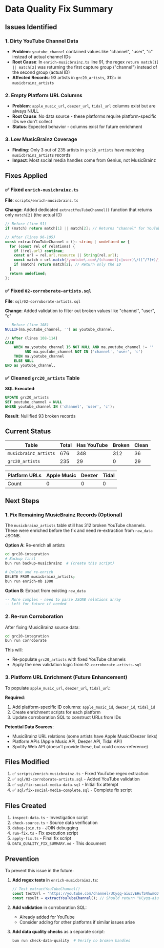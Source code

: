 # Data Quality Fix Summary

## Issues Identified

### 1. **Dirty YouTube Channel Data**
- **Problem**: `youtube_channel` contained values like "channel", "user", "c" instead of actual channel IDs
- **Root Cause**: In `enrich-musicbrainz.ts` line 91, the regex `return match[1] || match[2]` was returning the first capture group ("channel") instead of the second group (actual ID)
- **Affected Records**: 93 artists in `grc20_artists`, 312+ in `musicbrainz_artists`

### 2. **Empty Platform URL Columns**
- **Problem**: `apple_music_url`, `deezer_url`, `tidal_url` columns exist but are always NULL
- **Root Cause**: No data source - these platforms require platform-specific IDs we don't collect
- **Status**: Expected behavior - columns exist for future enrichment

### 3. **Low MusicBrainz Coverage**
- **Finding**: Only 3 out of 235 artists in `grc20_artists` have matching `musicbrainz_artists` records
- **Impact**: Most social media handles come from Genius, not MusicBrainz

## Fixes Applied

### ✅ Fixed `enrich-musicbrainz.ts`
**File**: `scripts/enrich-musicbrainz.ts`

**Change**: Added dedicated `extractYouTubeChannel()` function that returns only `match[2]` (the actual ID)

```typescript
// Before (line 91)
if (match) return match[1] || match[2]; // Returns "channel" for YouTube

// After (lines 96-105)
const extractYouTubeChannel = (): string | undefined => {
  for (const rel of relations) {
    if (!rel.url) continue;
    const url = rel.url.resource || String(rel.url);
    const match = url.match(/youtube\.com\/(channel|c|user)\/([^/?]+)/);
    if (match) return match[2]; // Return only the ID
  }
  return undefined;
};
```

### ✅ Fixed `02-corroborate-artists.sql`
**File**: `sql/02-corroborate-artists.sql`

**Change**: Added validation to filter out broken values like "channel", "user", "c"

```sql
-- Before (line 108)
NULLIF(ma.youtube_channel, '') as youtube_channel,

// After (lines 108-114)
CASE 
    WHEN ma.youtube_channel IS NOT NULL AND ma.youtube_channel != '' 
         AND ma.youtube_channel NOT IN ('channel', 'user', 'c')
    THEN ma.youtube_channel
    ELSE NULL
END as youtube_channel,
```

### ✅ Cleaned `grc20_artists` Table
**SQL Executed**:
```sql
UPDATE grc20_artists
SET youtube_channel = NULL
WHERE youtube_channel IN ('channel', 'user', 'c');
```

**Result**: Nullified 93 broken records

## Current Status

| Table | Total | Has YouTube | Broken | Clean |
|-------|-------|-------------|--------|-------|
| `musicbrainz_artists` | 676 | 348 | 312 | 36 |
| `grc20_artists` | 235 | 29 | 0 | 29 |

| Platform URLs | Apple Music | Deezer | Tidal |
|--------------|-------------|--------|-------|
| Count | 0 | 0 | 0 |

## Next Steps

### 1. **Fix Remaining MusicBrainz Records** (Optional)
The `musicbrainz_artists` table still has 312 broken YouTube channels. These were enriched before the fix and need re-extraction from `raw_data` JSONB.

**Option A**: Re-enrich all artists
```bash
cd grc20-integration
# Backup first
bun run backup-musicbrainz  # (create this script)

# Delete and re-enrich
DELETE FROM musicbrainz_artists;
bun run enrich-mb 1000
```

**Option B**: Extract from existing `raw_data`
```sql
-- More complex - need to parse JSONB relations array
-- Left for future if needed
```

### 2. **Re-run Corroboration**
After fixing MusicBrainz source data:
```bash
cd grc20-integration
bun run corroborate
```

This will:
- Re-populate `grc20_artists` with fixed YouTube channels
- Apply the new validation logic from `02-corroborate-artists.sql`

### 3. **Platform URL Enrichment** (Future Enhancement)
To populate `apple_music_url`, `deezer_url`, `tidal_url`:

**Required**:
1. Add platform-specific ID columns: `apple_music_id`, `deezer_id`, `tidal_id`
2. Create enrichment scripts for each platform
3. Update corroboration SQL to construct URLs from IDs

**Potential Data Sources**:
- MusicBrainz URL relations (some artists have Apple Music/Deezer links)
- Platform APIs (Apple Music API, Deezer API, Tidal API)
- Spotify Web API (doesn't provide these, but could cross-reference)

## Files Modified

1. ✅ `scripts/enrich-musicbrainz.ts` - Fixed YouTube regex extraction
2. ✅ `sql/02-corroborate-artists.sql` - Added YouTube validation
3. ✅ `sql/fix-social-media-data.sql` - Initial fix attempt
4. ✅ `sql/fix-social-media-complete.sql` - Complete fix script

## Files Created

1. `inspect-data.ts` - Investigation script
2. `check-source.ts` - Source data verification
3. `debug-join.ts` - JOIN debugging
4. `run-fix.ts` - Fix execution script
5. `apply-fix.ts` - Final fix script
6. `DATA_QUALITY_FIX_SUMMARY.md` - This document

## Prevention

To prevent this issue in the future:

1. **Add regex tests** in `enrich-musicbrainz.ts`:
   ```typescript
   // Test extractYouTubeChannel()
   const testUrl = "https://youtube.com/channel/UCyqq-aiu3vEHuf5NhwmOJcw";
   const result = extractYouTubeChannel(); // Should return "UCyqq-aiu3vEHuf5NhwmOJcw"
   ```

2. **Add validation** in corroboration SQL:
   - Already added for YouTube
   - Consider adding for other platforms if similar issues arise

3. **Add data quality checks** as a separate script:
   ```bash
   bun run check-data-quality  # Verify no broken handles
   ```
